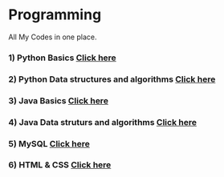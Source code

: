 # Programming
All My Codes in one place.

### 1) Python Basics [Click here](https://github.com/TejasPosupo/Programming/tree/Python_programming)

### 2) Python Data structures and algorithms [Click here](https://github.com/TejasPosupo/Programming/tree/Python_data_structures_and_algorithms)

### 3) Java Basics [Click here](https://github.com/TejasPosupo/Programming/tree/Java_programming)

### 4) Java Data struturs and algorithms [Click here](https://github.com/TejasPosupo/Programming/tree/Java_data_structures_and_algorithms)

### 5) MySQL [Click here](https://github.com/TejasPosupo/Programming/tree/MySQL)

### 6) HTML & CSS [Click here](https://github.com/TejasPosupo/Programming/tree/HTML_and_CSS)